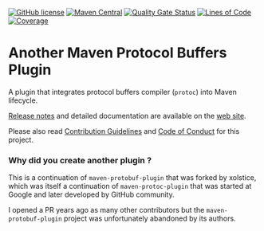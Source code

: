 [![GitHub license](https://img.shields.io/badge/license-Apache%202-blue.svg)](https://github.com/sebastienvermeille/another-protobuf-maven-plugin/blob/master/LICENSE)
[![Maven Central](https://img.shields.io/maven-central/v/dev.cookiecode/protobuf-maven-plugin.svg)](https://mvnrepository.com/artifact/dev.cookiecode/protobuf-maven-plugin/)
[![Quality Gate Status](https://sonarcloud.io/api/project_badges/measure?project=sebastienvermeille_another-protobuf-maven-plugin&metric=alert_status)](https://sonarcloud.io/summary/new_code?id=sebastienvermeille_another-protobuf-maven-plugin)
[![Lines of Code](https://sonarcloud.io/api/project_badges/measure?project=sebastienvermeille_another-protobuf-maven-plugin&metric=ncloc)](https://sonarcloud.io/summary/new_code?id=sebastienvermeille_another-protobuf-maven-plugin)
[![Coverage](https://sonarcloud.io/api/project_badges/measure?project=sebastienvermeille_another-protobuf-maven-plugin&metric=coverage)](https://sonarcloud.io/summary/new_code?id=sebastienvermeille_another-protobuf-maven-plugin)

[//]: # ([![Build Status]&#40;https://travis-ci.com/xolstice/protobuf-maven-plugin.svg?branch=master&#41;]&#40;https://travis-ci.com/xolstice/protobuf-maven-plugin&#41;)

[//]: # ([![Build status]&#40;https://ci.appveyor.com/api/projects/status/u8mxkjcs1xl1s3om/branch/master?svg=true&#41;]&#40;https://ci.appveyor.com/project/xolstice/protobuf-maven-plugin/branch/master&#41;)

[//]: # ([![Known Vulnerabilities]&#40;https://snyk.io/test/github/xolstice/protobuf-maven-plugin/badge.svg&#41;]&#40;https://snyk.io/test/github/xolstice/protobuf-maven-plugin&#41;)
[//]: # ([![CII Best Practices]&#40;https://bestpractices.coreinfrastructure.org/projects/4070/badge&#41;]&#40;https://bestpractices.coreinfrastructure.org/projects/4070&#41;)
[//]: # ([![Join the chat at https://gitter.im/xolstice/protobuf-maven-plugin]&#40;https://badges.gitter.im/xolstice/protobuf-maven-plugin.svg&#41;]&#40;https://gitter.im/xolstice/protobuf-maven-plugin?utm_source=badge&utm_medium=badge&utm_campaign=pr-badge&utm_content=badge&#41;)

# Another Maven Protocol Buffers Plugin

A plugin that integrates protocol buffers compiler (`protoc`) into Maven lifecycle.

[Release notes](https://another-protobuf-maven-plugin.cookiecode.dev/changes-report.html) and detailed documentation
are available on the [web site](https://another-protobuf-maven-plugin.cookiecode.dev/).

Please also read [Contribution Guidelines](docs/CONTRIBUTING.md) and [Code of Conduct](docs/CODE_OF_CONDUCT.md) for this project.


### Why did you create another plugin ?

This is a continuation of `maven-protobuf-plugin` that was forked by xolstice, which was itself a continuation of
`maven-protoc-plugin` that was started at Google and later developed by GitHub community.

I opened a PR years ago as many other contributors but the `maven-protobuf-plugin` project was unfortunately
abandoned by its authors.
